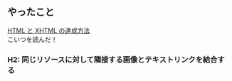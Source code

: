 ## やったこと

[HTML と XHTML の達成方法](https://waic.jp/docs/WCAG-TECHS/html.html)  
こいつを読んだ！  

### H2: 同じリソースに対して隣接する画像とテキストリンクを結合する

